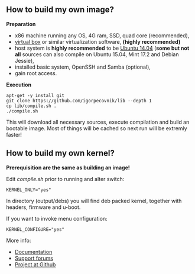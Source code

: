## How to build my own image? ##

**Preparation**

- x86 machine running any OS, 4G ram, SSD, quad core (recommended),
- [virtual box](https://www.virtualbox.org/wiki/Downloads) or similar virtualization software, **(highly recommended)**
- host system is **highly recommended** to be [Ubuntu 14.04](http://archive.ubuntu.com/ubuntu/dists/trusty-updates/main/installer-amd64/current/images/netboot/mini.iso) (**some but not all** sources can also compile on Ubuntu 15.04, Mint 17.2 and Debian Jessie),
- installed basic system, OpenSSH and Samba (optional),
- gain root access.

**Execution**
	
	apt-get -y install git
	git clone https://github.com/igorpecovnik/lib --depth 1
	cp lib/compile.sh .	
	./compile.sh
	
This will download all necessary sources, execute compilation and build an bootable image. Most of things will be cached so next run will be extremly faster!

## How to build my own kernel? ##

**Prerequisition are the same as building an image!**

Edit *compile.sh* prior to running and alter switch:

	KERNEL_ONLY="yes"

In directory (output/debs) you will find deb packed kernel, together with headers, firmware and u-boot.


If you want to invoke menu configuration:

	KERNEL_CONFIGURE="yes"

More info:

- [Documentation](http://www.armbian.com/using-armbian-tools/)
- [Support forums](http://forum.armbian.com/ "Armbian support forum")
- [Project at Github](https://github.com/igorpecovnik/lib)